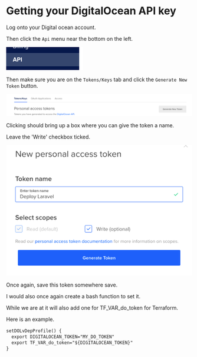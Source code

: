 # Getting your DigitalOcean API key

Log onto your Digital ocean account.

Then click the ```Api``` menu near the bottom on the left.

![DO Api Button](./images/do_api_button.png)

Then make sure you are on the ```Tokens/Keys``` tab and click the ```Generate New Token``` button.

![DO Gen New Token Button](./images/do_token_gen_new_token.png)

Clicking should bring up a box where you can give the token a name.

Leave the 'Write' checkbox ticked.

![DO New Token Settings](./images/do_new_token_settings.png)

Once again, save this token somewhere save.

I would also once again create a bash function to set it.

While we are at it will also add one for TF_VAR_do_token for Terraform.

Here is an example.

```shell
setDOLvDepProfile() {  
  export DIGITALOCEAN_TOKEN="MY_DO_TOKEN"
  export TF_VAR_do_token="${DIGITALOCEAN_TOKEN}"
}
```
